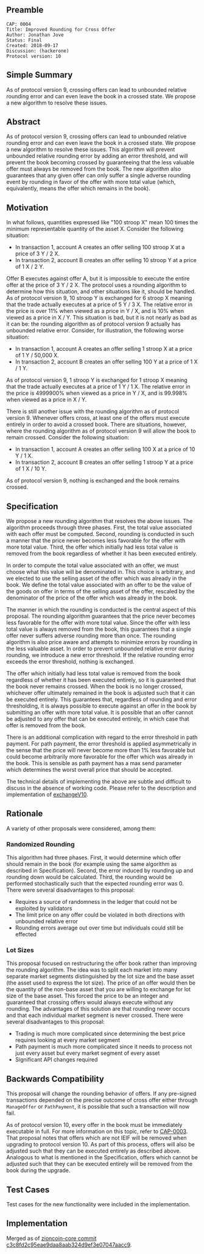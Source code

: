 ## Preamble

```
CAP: 0004
Title: Improved Rounding for Cross Offer
Author: Jonathan Jove
Status: Final
Created: 2018-09-17
Discussion: (hackerone)
Protocol version: 10
```

## Simple Summary
As of protocol version 9, crossing offers can lead to unbounded relative rounding error and can even leave the book in a crossed state. We propose a new algorithm to resolve these issues.

## Abstract
As of protocol version 9, crossing offers can lead to unbounded relative rounding error and can even leave the book in a crossed state. We propose a new algorithm to resolve these issues. This algorithm will prevent unbounded relative rounding error by adding an error threshold, and will prevent the book becoming crossed by guaranteeing that the less valuable offer must always be removed from the book. The new algorithm also guarantees that any given offer can only suffer a single adverse rounding event by rounding in favor of the offer with more total value (which, equivalently, means the offer which remains in the book).

## Motivation
In what follows, quantities expressed like "100 stroop X" mean 100 times the minimum representable quantity of the asset X. Consider the following situation:

- In transaction 1, account A creates an offer selling 100 stroop X at a price of 3 Y / 2 X.
- In transaction 2, account B creates an offer selling 10 stroop Y at a price of 1 X / 2 Y.

Offer B executes against offer A, but it is impossible to execute the entire offer at the price of 3 Y / 2 X. The protocol uses a rounding algorithm to determine how this situation, and other situations like it, should be handled. As of protocol version 9, 10 stroop Y is exchanged for 6 stroop X meaning that the trade actually executes at a price of 5 Y / 3 X. The relative error in the price is over 11% when viewed as a price in Y / X, and is 10% when viewed as a price in X / Y. This situation is bad, but it is not nearly as bad as it can be: the rounding algorithm as of protocol version 9 actually has unbounded relative error. Consider, for illustration, the following worse situation:

- In transaction 1, account A creates an offer selling 1 stroop X at a price of 1 Y / 50,000 X.
- In transaction 2, account B creates an offer selling 100 Y at a price of 1 X / 1 Y.

As of protocol version 9, 1 stroop Y is exchanged for 1 stroop X meaning that the trade actually executes at a price of 1 Y / 1 X. The relative error in the price is 4999900% when viewed as a price in Y / X, and is 99.998% when viewed as a price in X / Y.

There is still another issue with the rounding algorithm as of protocol version 9. Whenever offers cross, at least one of the offers must execute entirely in order to avoid a crossed book. There are situations, however, where the rounding algorithm as of protocol version 9 will allow the book to remain crossed. Consider the following situation:

- In transaction 1, account A creates an offer selling 100 X at a price of 10 Y / 1 X.
- In transaction 2, account B creates an offer selling 1 stroop Y at a price of 1 X / 10 Y.

As of protocol version 9, nothing is exchanged and the book remains crossed.

## Specification
We propose a new rounding algorithm that resolves the above issues. The algorithm proceeds through three phases. First, the total value associated with each offer must be computed. Second, rounding is conducted in such a manner that the price never becomes less favorable for the offer with more total value. Third, the offer which initially had less total value is removed from the book regardless of whether it has been executed entirely.

In order to compute the total value associated with an offer, we must choose what this value will be denominated in. This choice is arbitrary, and we elected to use the selling asset of the offer which was already in the book. We define the total value associated with an offer to be the value of the goods on offer in terms of the selling asset of the offer, rescaled by the denominator of the price of the offer which was already in the book.

The manner in which the rounding is conducted is the central aspect of this proposal. The rounding algorithm guarantees that the price never becomes less favorable for the offer with more total value. Since the offer with less total value is always removed from the book, this guarantees that a single offer never suffers adverse rounding more than once. The rounding algorithm is also price aware and attempts to minimize errors by rounding in the less valuable asset. In order to prevent unbounded relative error during rounding, we introduce a new error threshold. If the relative rounding error exceeds the error threshold, nothing is exchanged.

The offer which initially had less total value is removed from the book regardless of whether it has been executed entirely, so it is guaranteed that the book never remains crossed. When the book is no longer crossed, whichever offer ultimately remained in the book is adjusted such that it can be executed entirely. This guarantees that, regardless of rounding and error thresholding, it is always possible to execute against an offer in the book by submitting an offer with more total value. It is possible that an offer cannot be adjusted to any offer that can be executed entirely, in which case that offer is removed from the book.

There is an additional complication with regard to the error threshold in path payment. For path payment, the error threshold is applied asymmetrically in the sense that the price will never become more than 1% less favorable but could become arbitrarily more favorable for the offer which was already in the book. This is sensible as path payment has a max send parameter which determines the worst overall price that should be accepted.

The technical details of implementing the above are subtle and difficult to discuss in the absence of working code. Please refer to the description and implementation of [exchangeV10](https://github.com/zioncoin/zioncoin-core/blob/c3c8fd2c95eae9daa8aab324d9ef3e07047aacc9/src/transactions/OfferExchange.cpp#L173).

## Rationale
A variety of other proposals were considered, among them:

### Randomized Rounding
This algorithm had three phases. First, it would determine which offer should remain in the book (for example using the same algorithm as described in Specification). Second, the error induced by rounding up and rounding down would be calculated. Third, the rounding would be performed stochastically such that the expected rounding error was 0. There were several disadvantages to this proposal:

- Requires a source of randomness in the ledger that could not be exploited by validators
- The limit price on any offer could be violated in both directions with unbounded relative error
- Rounding errors average out over time but individuals could still be effected

### Lot Sizes
This proposal focused on restructuring the offer book rather than improving the rounding algorithm. The idea was to split each market into many separate market segments distinguished by the lot size and the base asset (the asset used to express the lot size). The price of an offer would then be the quantity of the non-base asset that you are willing to exchange for lot size of the base asset. This forced the price to be an integer and guaranteed that crossing offers would always execute without any rounding. The advantages of this solution are that rounding never occurs and that each individual market segment is never crossed. There were several disadvantages to this proposal:

- Trading is much more complicated since determining the best price requires looking at every market segment
- Path payment is much more complicated since it needs to process not just every asset but every market segment of every asset
- Significant API changes required

## Backwards Compatibility
This proposal will change the rounding behavior of offers. If any pre-signed transactions depended on the precise outcome of cross offer either through `ManageOffer` or `PathPayment`, it is possible that such a transaction will now fail.

As of protocol version 10, every offer in the book must be immediately executable in full. For more information on this topic, refer to [CAP-0003](https://github.com/zioncoin/zioncoin-protocol/blob/335b11953904c9229327b95266201f405ae6c612/core/cap-0003.md). That proposal notes that offers which are not IEIF will be removed when upgrading to protocol version 10. As part of this process, offers will also be adjusted such that they can be executed entirely as described above. Analogous to what is mentioned in the Specification, offers which cannot be adjusted such that they can be executed entirely will be removed from the book during the upgrade.

## Test Cases
Test cases for the new functionality were included in the implementation.

## Implementation
Merged as of [zioncoin-core commit c3c8fd2c95eae9daa8aab324d9ef3e07047aacc9](https://github.com/zioncoin/zioncoin-core/commit/c3c8fd2c95eae9daa8aab324d9ef3e07047aacc9).
